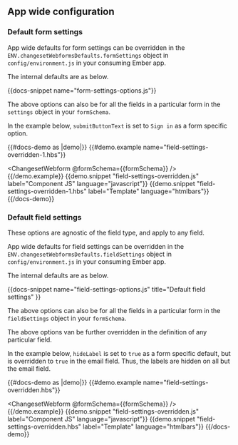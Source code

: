 ## App wide configuration


### Default form settings 

App wide defaults for form settings can be overridden in the `ENV.changesetWebformsDefaults.formSettings` object in `config/environment.js` in your consuming Ember app.

The internal defaults are as below.

{{docs-snippet name="form-settings-options.js"}}

The above options can also be for all the fields in a particular form in the `settings` object in your `formSchema`.

In the example below, `submitButtonText` is set to `Sign in` as a form specific option.

{{#docs-demo as |demo|}}
  {{#demo.example name="field-settings-overridden-1.hbs"}}
    <div data-test-id="field-settings-overridden">
      <ChangesetWebform 
        @formSchema={{formSchema}} 
      />
    </div> 
  {{/demo.example}}
  {{demo.snippet "field-settings-overridden.js" label="Component JS" language="javascript"}}
  {{demo.snippet "field-settings-overridden-1.hbs" label="Template" language="htmlbars"}}
{{/docs-demo}}

### Default field settings

These options are agnostic of the field type, and apply to any field.

App wide defaults for field settings can be overridden in the `ENV.changesetWebformsDefaults.fieldSettings` object in `config/environment.js` in your consuming Ember app.

The internal defaults are as below.

{{docs-snippet name="field-settings-options.js" title="Default field settings" }}

The above options can also be for all the fields in a particular form in the `fieldSettings` object in your `formSchema`.

The above options van be further overridden in the definition of any particular field.

In the example below, `hideLabel` is set to `true` as a form specific default, but is overridden to `true` in the email field. Thus, the labels are hidden on all but the email field.

{{#docs-demo as |demo|}}
  {{#demo.example name="field-settings-overridden.hbs"}}
    <div data-test-id="field-settings-overridden">
      <ChangesetWebform 
        @formSchema={{formSchema}} 
      />
    </div> 
  {{/demo.example}}
  {{demo.snippet "field-settings-overridden.js" label="Component JS" language="javascript"}}
  {{demo.snippet "field-settings-overridden.hbs" label="Template" language="htmlbars"}}
{{/docs-demo}}
